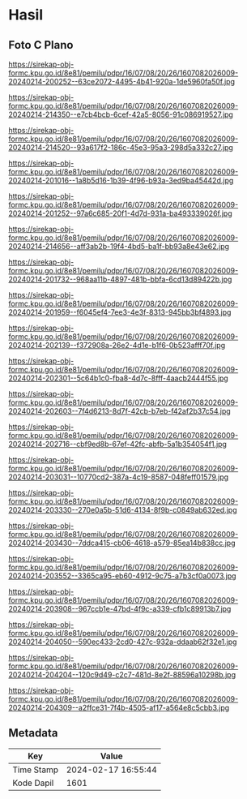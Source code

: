 # Hasil

## Foto C Plano

https://sirekap-obj-formc.kpu.go.id/8e81/pemilu/pdpr/16/07/08/20/26/1607082026009-20240214-200252--63ce2072-4495-4b41-920a-1de5960fa50f.jpg

https://sirekap-obj-formc.kpu.go.id/8e81/pemilu/pdpr/16/07/08/20/26/1607082026009-20240214-214350--e7cb4bcb-6cef-42a5-8056-91c086919527.jpg

https://sirekap-obj-formc.kpu.go.id/8e81/pemilu/pdpr/16/07/08/20/26/1607082026009-20240214-214520--93a617f2-186c-45e3-95a3-298d5a332c27.jpg

https://sirekap-obj-formc.kpu.go.id/8e81/pemilu/pdpr/16/07/08/20/26/1607082026009-20240214-201016--1a8b5d16-1b39-4f96-b93a-3ed9ba45442d.jpg

https://sirekap-obj-formc.kpu.go.id/8e81/pemilu/pdpr/16/07/08/20/26/1607082026009-20240214-201252--97a6c685-20f1-4d7d-931a-ba493339026f.jpg

https://sirekap-obj-formc.kpu.go.id/8e81/pemilu/pdpr/16/07/08/20/26/1607082026009-20240214-214656--aff3ab2b-19f4-4bd5-ba1f-bb93a8e43e62.jpg

https://sirekap-obj-formc.kpu.go.id/8e81/pemilu/pdpr/16/07/08/20/26/1607082026009-20240214-201732--968aa11b-4897-481b-bbfa-6cd13d89422b.jpg

https://sirekap-obj-formc.kpu.go.id/8e81/pemilu/pdpr/16/07/08/20/26/1607082026009-20240214-201959--f6045ef4-7ee3-4e3f-8313-945bb3bf4893.jpg

https://sirekap-obj-formc.kpu.go.id/8e81/pemilu/pdpr/16/07/08/20/26/1607082026009-20240214-202139--f372908a-26e2-4d1e-b1f6-0b523afff70f.jpg

https://sirekap-obj-formc.kpu.go.id/8e81/pemilu/pdpr/16/07/08/20/26/1607082026009-20240214-202301--5c64b1c0-fba8-4d7c-8fff-4aacb2444f55.jpg

https://sirekap-obj-formc.kpu.go.id/8e81/pemilu/pdpr/16/07/08/20/26/1607082026009-20240214-202603--7f4d6213-8d7f-42cb-b7eb-f42af2b37c54.jpg

https://sirekap-obj-formc.kpu.go.id/8e81/pemilu/pdpr/16/07/08/20/26/1607082026009-20240214-202716--cbf9ed8b-67ef-42fc-abfb-5a1b354054f1.jpg

https://sirekap-obj-formc.kpu.go.id/8e81/pemilu/pdpr/16/07/08/20/26/1607082026009-20240214-203031--10770cd2-387a-4c19-8587-048feff01579.jpg

https://sirekap-obj-formc.kpu.go.id/8e81/pemilu/pdpr/16/07/08/20/26/1607082026009-20240214-203330--270e0a5b-51d6-4134-8f9b-c0849ab632ed.jpg

https://sirekap-obj-formc.kpu.go.id/8e81/pemilu/pdpr/16/07/08/20/26/1607082026009-20240214-203430--7ddca415-cb06-4618-a579-85ea14b838cc.jpg

https://sirekap-obj-formc.kpu.go.id/8e81/pemilu/pdpr/16/07/08/20/26/1607082026009-20240214-203552--3365ca95-eb60-4912-9c75-a7b3cf0a0073.jpg

https://sirekap-obj-formc.kpu.go.id/8e81/pemilu/pdpr/16/07/08/20/26/1607082026009-20240214-203908--967ccb1e-47bd-4f9c-a339-cfb1c89913b7.jpg

https://sirekap-obj-formc.kpu.go.id/8e81/pemilu/pdpr/16/07/08/20/26/1607082026009-20240214-204050--590ec433-2cd0-427c-932a-ddaab62f32e1.jpg

https://sirekap-obj-formc.kpu.go.id/8e81/pemilu/pdpr/16/07/08/20/26/1607082026009-20240214-204204--120c9d49-c2c7-481d-8e2f-88596a10298b.jpg

https://sirekap-obj-formc.kpu.go.id/8e81/pemilu/pdpr/16/07/08/20/26/1607082026009-20240214-204309--a2ffce31-7f4b-4505-af17-a564e8c5cbb3.jpg


## Metadata

| Key        | Value               |
| ---------- | ------------------- |
| Time Stamp | 2024-02-17 16:55:44 |
| Kode Dapil | 1601                |



